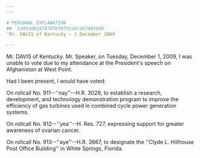 ```yaml
---
---

# PERSONAL EXPLANATION
## `1d45dd82478707ef0f5ca5cd67485b69`
`Mr. DAVIS of Kentucky — 1 December 2009`

---
```



Mr. DAVIS of Kentucky. Mr. Speaker, on Tuesday, December 1, 2009, I 
was unable to vote due to my attendance at the President's speech on 
Afghanistan at West Point.

Had I been present, I would have voted:

On rollcall No. 911--''nay''--H.R. 3029, to establish a research, 
development, and technology demonstration program to improve the 
efficiency of gas turbines used in combined cycle power generation 
systems.

On rollcall No. 912--''yea''--H. Res. 727, expressing support for 
greater awareness of ovarian cancer.

On rollcall No. 913--''aye''--H.R. 3667, to designate the ''Clyde L. 
Hillhouse Post Office Building'' in White Springs, Florida.
